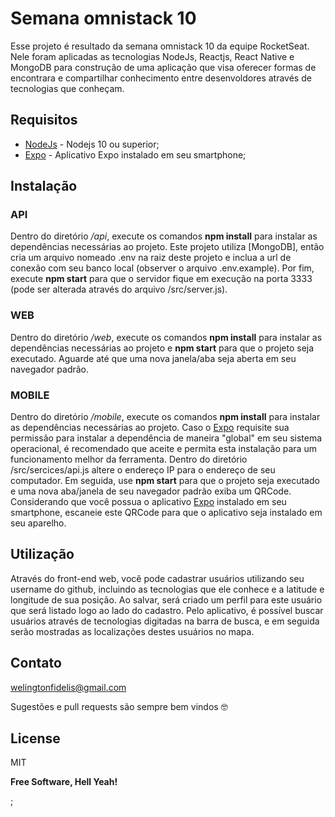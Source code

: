 # Semana omnistack 10

Esse projeto é resultado da semana omnistack 10 da equipe RocketSeat. Nele foram aplicadas as tecnologias NodeJs, Reactjs, React Native e MongoDB para construção de uma aplicação que visa oferecer formas de encontrara e compartilhar conhecimento entre desenvoldores através de tecnologias que conheçam.

## Requisitos

* [NodeJs] - Nodejs 10 ou superior;
* [Expo] - Aplicativo Expo instalado em seu smartphone;

## Instalação

### API
Dentro do diretório */api*, execute os comandos **npm install** para instalar as dependências necessárias ao projeto. Este projeto utiliza [MongoDB], então cria um arquivo nomeado .env na raiz deste projeto e inclua a url de conexão com seu banco local (observer o arquivo .env.example). Por fim, execute **npm start** para que o servidor fique em execução na porta 3333 (pode ser alterada através do arquivo /src/server.js).

### WEB
Dentro do diretório */web*, execute os comandos **npm install** para instalar as dependências necessárias ao projeto e **npm start** para que o projeto seja executado. Aguarde até que uma nova janela/aba seja aberta em seu navegador padrão.

### MOBILE
Dentro do diretório */mobile*, execute os comandos **npm install** para instalar as dependências necessárias ao projeto. Caso o [Expo] requisite sua permissão para instalar a dependência de maneira "global" em seu sistema operacional, é recomendado que aceite e permita esta instalação para um funcionamento melhor da ferramenta. Dentro do diretório /src/sercices/api.js altere o endereço IP para o endereço de seu computador. Em seguida, use **npm start** para que o projeto seja executado e uma nova aba/janela de seu navegador padrão exiba um QRCode. Considerando que você possua o aplicativo [Expo] instalado em seu smartphone, escaneie este QRCode para que o aplicativo seja instalado em seu aparelho.

## Utilização
Através do front-end web, você pode cadastrar usuários utilizando seu username do github, incluindo as tecnologias que ele conhece e a latitude e longitude de sua posição. Ao salvar, será criado um perfil para este usuário que será listado logo ao lado do cadastro.
Pelo aplicativo, é possível buscar usuários através de tecnologias digitadas na barra de busca, e em seguida serão mostradas as localizações destes usuários no mapa.

## Contato
welingtonfidelis@gmail.com

Sugestões e pull requests são sempre bem vindos 🤓

License
----

MIT

**Free Software, Hell Yeah!**

[//]: # (These are reference links used in the body of this note and get stripped out when the markdown processor does its job. There is no need to format nicely because it shouldn't be seen. Thanks SO - http://stackoverflow.com/questions/4823468/store-comments-in-markdown-syntax)

[Expo]: <https://expo.io/>
[NodeJs]: <https://nodejs.org/en/>
[knex]: <http://knexjs.org/>
[Sequelize]: <https://sequelize.org/>
[Postman]: <https://www.postman.com/downloads/>
[este arquivo]: <https://drive.google.com/file/d/1VT0OlosTLE5QMyiBnwiQ87d-85DJ4VxJ/view?usp=sharing>
;

